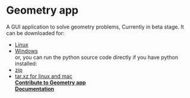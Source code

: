 # Geometry app
A GUI application to solve geometry problems, Currently in beta stage.
It can be downloaded for:
 - [Linux](https://raw.githubusercontent.com/Jothin-kumar/Geometry-app/master/Downloads/geometry_1.0.0-1_arm64.deb)
 - [Windows](https://raw.githubusercontent.com/Jothin-kumar/Geometry-app/master/Downloads/geometry.exe)  
or, you can run the python source code directly if you have python installed:
 - [zip](https://raw.githubusercontent.com/Jothin-kumar/Geometry-app/master/Downloads/source%20code.zip)
 - [tar.xz for linux and mac](https://raw.githubusercontent.com/Jothin-kumar/Geometry-app/master/Downloads/source%20code.tar.xz)  
**[Contribute to Geometry app](https://github.com/Jothin-kumar/Geometry-app/blob/master/CONTRIBUTING.md)**  
**[Documentation](http://geometry-app.rtfd.io/)**
